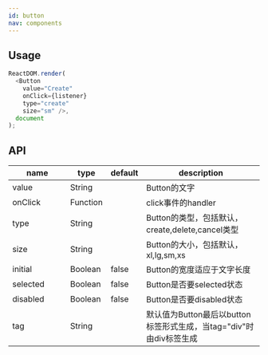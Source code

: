 ```yaml
---
id: button
nav: components
---
```


## Usage
```js
ReactDOM.render(
  <Button
    value="Create"
    onClick={listener}
    type="create"
    size="sm" />,
  document
);
```


## API
<table>
  <thead>
    <tr>
      <th style="width: 100px;">name</th>
      <th style="width: 50px;">type</th>
      <th style="width: 50px;">default</th>
      <th>description</th>
    </tr>
  </thead>
  <tbody>
    <tr>
      <td>value</td>
      <td>String</td>
      <td></td>
      <td>Button的文字</td>
    </tr>
    <tr>
      <td>onClick</td>
      <td>Function</td>
      <td></td>
      <td>click事件的handler</td>
    </tr>
    <tr>
      <td>type</td>
      <td>String</td>
      <td></td>
      <td>Button的类型，包括默认，create,delete,cancel类型</td>
    </tr>
    <tr>
      <td>size</td>
      <td>String</td>
      <td></td>
      <td>Button的大小，包括默认，xl,lg,sm,xs</td>
    </tr>
    <tr>
      <td>initial</td>
      <td>Boolean</td>
      <td>false</td>
      <td>Button的宽度适应于文字长度</td>
    </tr>
    <tr>
      <td>selected</td>
      <td>Boolean</td>
      <td>false</td>
      <td>Button是否要selected状态</td>
    </tr>
    <tr>
      <td>disabled</td>
      <td>Boolean</td>
      <td>false</td>
      <td>Button是否要disabled状态</td>
    </tr>
    <tr>
      <td>tag</td>
      <td>String</td>
      <td></td>
      <td>默认值为Button最后以button标签形式生成，当tag="div"时由div标签生成</td>
    </tr>
  </tbody>
</table>
